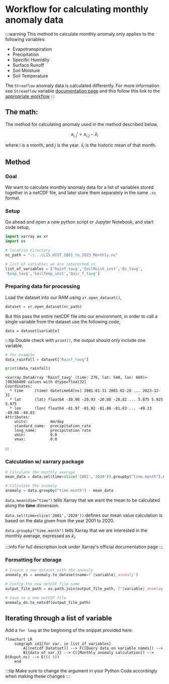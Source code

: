 # Workflow for calculating monthly anomaly data 

:::warning
This method to calculate monthly anomaly only applies to the following variables: 
- Evapotranspiration
- Precipitation
- Specific Humidity
- Surface Runoff
- Soil Moisture
- Soil Temperature

The `Streaflow` anomaly data is calculated differently. For more information see `Streamflow` variable [documentation page](/docs/documentations/streamflow.md) and this follow this link to the [appropriate workflow](./Streamflow%20data%20anomaly.md)
:::

## The math:

The method for calculating anomaly used in the method described below,

$$
x_{i, j}' = x_{i,j} - \bar{x}_i
$$

where $i$ is a month, and $j$ is the year. $\bar{x}_i$ is the historic mean of that month.

## Method

### Goal
We want to calculate monthly anomaly data for a list of variables stored together in a netCDF file, and later store them separately in the same `.nc` format.

### Setup

Go ahead and open a new python script or Jupyter Notebook, and start code setup,
```python title="main.py"
import xarray as xr
import os

# location directory
nc_path = "~\...\LIS_HIST_2001_to_2023_Monthly.nc" 

# list of variables we are interested in
list_of_variables = ['Rainf_tavg','SoilMoist_inst','Qs_tavg', 
'Evap_tavg','SoilTemp_inst','Qair_f_tavg']

```

### Preparing data for processing
Load the dataset into our RAM using `xr.open_dataset()`, 
```python
dataset = xr.open_dataset(nc_path)
```
But this pass the entire netCDF file into our environment, in order to call a single variable from the dataset use the following code,
```
data = dataset[variable]
```

:::tip
Double check with `print()`, the output should only include one variable.
```python
# for example
data_rainfall = dataset["Rainf_tavg"]

print(data_rainfall)
```

```terminal title="Python 3"
<xarray.DataArray 'Rainf_tavg' (time: 276, lat: 540, lon: 660)>
[98366400 values with dtype=float32]
Coordinates:
  * time     (time) datetime64[ns] 2001-01-31 2001-02-28 ... 2023-12-31
  * lat      (lat) float64 -20.98 -20.93 -20.88 -20.82 ... 5.875 5.925 5.975
  * lon      (lon) float64 -81.97 -81.92 -81.88 -81.83 ... -49.13 -49.08 -49.03
Attributes:
    units:          mm/day
    standard_name:  precipitation_rate
    long_name:      precipitation rate
    vmin:           0.0
    vmax:           0.0

```
:::


### Calculation w/ xarrary package


```python title="main.py"
# Calculate the monthly average
mean_data = data.sel(time=slice('2001','2020')).groupby("time.month").mean(dim='time')

# Calculate the anomaly
anomaly = data.groupby("time.month") - mean_data
```

`data.mean(dim="time")` tells Xarray that we want the mean to be calculated along the **time** dimension. 

`data.sel(time=slice('2001','2020'))` defines our mean value calculation is based on the data given from the year 2001 to 2020.

`data.groupby("time.month")` tells Xarray that we are interested in the monthly average, expressed as $\bar{x}_i$.

:::info
For full description look under Xarray's official documentation page
:::

### Formatting for storage

```python title="main.py"
# Create a new dataset with the anomaly
anomaly_ds = anomaly.to_dataset(name=f'{variable}_anomaly')

# Config the new netCDF file name
output_file_path = os.path.join(output_file_path, f"{variable}_anomlay.nc")

# Save to a new netCDF file
anomaly_ds.to_netcdf(output_file_path)
```


## Iterating through a list of variable

Add a `for loop` at the beginning of the snippet provided here.


```mermaid
flowchart LR
    subgraph id1[for var. in list_of_variables]
        A[(netcdf Datatset)] --> F([Query data on variable names]) -->
        B{{data of var.}} --> C([Monthly anomaly calculation]) --> D(Ouput.nc) --> E((( )))
    end
```

:::tip
Make sure to change the argument in your Python Code accordingly when making these changes
:::
